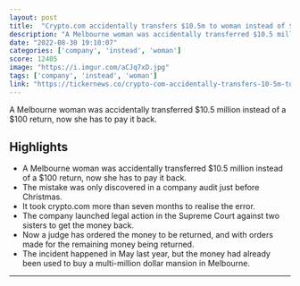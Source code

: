 ```yaml
---
layout: post
title:  "Crypto.com accidentally transfers $10.5m to woman instead of $100"
description: "A Melbourne woman was accidentally transferred $10.5 million instead of a $100 return, now she has to pay it back."
date: "2022-08-30 19:10:07"
categories: ['company', 'instead', 'woman']
score: 12405
image: "https://i.imgur.com/aCJq7xD.jpg"
tags: ['company', 'instead', 'woman']
link: "https://tickernews.co/crypto-com-accidentally-transfers-10-5m-to-woman-instead-of-100/"
---
```


A Melbourne woman was accidentally transferred $10.5 million instead of a $100 return, now she has to pay it back.

## Highlights

- A Melbourne woman was accidentally transferred $10.5 million instead of a $100 return, now she has to pay it back.
- The mistake was only discovered in a company audit just before Christmas.
- It took crypto.com more than seven months to realise the error.
- The company launched legal action in the Supreme Court against two sisters to get the money back.
- Now a judge has ordered the money to be returned, and with orders made for the remaining money being returned.
- The incident happened in May last year, but the money had already been used to buy a multi-million dollar mansion in Melbourne.

---
